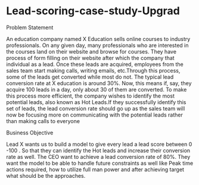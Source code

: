 # Lead-scoring-case-study-Upgrad
Problem Statement

An education company named X Education sells online courses to industry professionals. On any given day, many professionals who are interested in the courses land on their website and browse for courses. They have process of form filling on their website after which the company that individual as a lead. Once these leads are acquired, employees from the sales team start making calls, writing emails, etc.Through this process, some of the leads get converted while most do not. The typical lead conversion rate at X education is around 30%. Now, this means if, say, they acquire 100 leads in a day, only about 30 of them are converted. To make this process more efficient, the company wishes to identify the most potential leads, also known as Hot Leads.If they successfully identify this set of leads, the lead conversion rate should go up as the sales team will now be focusing more on communicating with the potential leads rather than making calls to everyone

Business Objective

Lead X wants us to build a model to give every lead a lead score between 0 -100 . So that they can identify the Hot leads and increase their conversion rate as well. The CEO want to achieve a lead conversion rate of 80%. They want the model to be able to handle future constraints as well like Peak time actions required, how to utilize full man power and after achieving target what should be the approaches.
